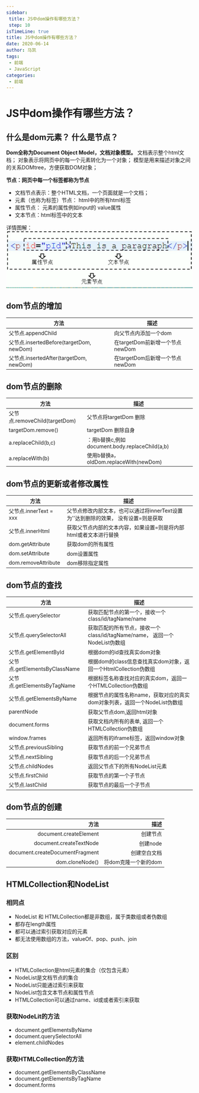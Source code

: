 ```yaml
---
sidebar:
 title: JS中dom操作有哪些方法？
 step: 10
isTimeLine: true
title: JS中dom操作有哪些方法？
date: 2020-06-14
author: 马凯
tags:
 - 前端
 - JavaScript
categories:
 - 前端
---
```


# JS中dom操作有哪些方法？

## 什么是dom元素？ 什么是节点？

**Dom全称为Document Object Model，文档对象模型。**
文档表示整个html文档；
对象表示将网页中的每一个元素转化为一个对象；
模型是用来描述对象之间的关系DOMtree，方便获取DOM对象；


**节点：网页中每一个标签都称为节点**

* 文档节点表示：整个HTML文档，一个页面就是一个文档；
* 元素（也称为标签）节点： html中的所有html标签
* 属性节点： 元素的属性例如input的 value属性
* 文本节点：html标签中的文本

详情图解：
![详情图解](../../assets/dom.png)

## dom节点的增加
| 方法 | 描述 | 
| ---- | ---- |
|父节点.appendChild|向父节点内添加一个dom|
|父节点.insertedBefore(targetDom, newDom)|在targetDom前新增一个节点newDom|
|父节点.insertedAfter(targetDom, newDom)|在targetDom后新增一个节点newDom|


## dom节点的删除
| 方法 | 描述 | 
| ---- | ---- |
|父节点.removeChild(targetDom)|父节点将targetDom 删除|
|targetDom.remove()|targetDom 删除自身|
|a.replaceChild(b,c)|：用b替换c,例如document.body.replaceChild(a,b) |
|a.replaceWith(b)|使用b替换a， oldDom.replaceWith(newDom)|



## dom节点的更新或者修改属性
| 方法 | 描述 | 
| ---- | ---- |
|父节点.innerText = xxx|父节点修改内部文本，也可以通过将innerText设置为''达到删除的效果， 没有设置=则是获取|
|父节点.innerHtml|获取父节点内部的文本内容，如果设置=则是将内部html或者文本进行替换|
|dom.getAttribute|获取dom的所有属性|
|dom.setAttribute|dom设置属性|
|dom.removeAttribute|dom移除指定属性|

## dom节点的查找
| 方法 | 描述 | 
| ---- | ---- |
|父节点.querySelector|获取匹配节点的第一个，接收一个class/id/tagName/name|
|父节点.querySelectorAll|获取匹配的所有节点，接收一个class/id/tagName/name， 返回一个NodeList伪数组|
|父节点.getElementById|根据dom的id查找真实dom对象|
|父节点.getElementsByClassName|根据dom的class信息查找真实dom对象，返回一个HtmlCollection伪数组|
|父节点.getElementsByTagName|根据标签名称查找对应的真实dom，返回一个HTMLCollection伪数组|
|父节点.getElementsByName|根据节点的属性名称name，获取对应的真实dom对象列表，返回一个NodeList伪数组|
|parentNode|获取父节点dom,返回html对象|
|document.forms|获取文档内所有的表单, 返回一个HTMLCollection伪数组|
|window.frames|返回所有的iframe标签，返回window对象|
|父节点.previousSibling|获取节点的前一个兄弟节点|
|父节点.nextSibling|获取节点的后一个兄弟节点|
|父节点.childNodes|返回父节点下的所有NodeList元素|
|父节点.firstChild|获取节点的第一个子节点|
|父节点.lastChild|获取节点的最后一个子节点|

## dom节点的创建
| 方法 | 描述 | 
| ----: | ----: |
|document.createElement|创建节点|
|document.createTextNode|创建node|
|document.createDocumentFragment|创建空白文档|
|dom.cloneNode()|将dom克隆一个新的dom|


## HTMLCollection和NodeList

### 相同点
* NodeList 和 HTMLCollection都是非数组，属于类数组或者伪数组
* 都存在length属性
* 都可以通过索引获取对应的元素
* 都无法使用数组的方法，valueOf、pop、push、join

### 区别

* HTMLCollection是html元素的集合（仅包含元素）
* NodeList是文档节点的集合
* NodeList只能通过索引来获取
* NodeList包含文本节点和属性节点
* HTMLCollection可以通过name、id或或者索引来获取

### 获取NodeLit的方法

* document.getElementsByName
* document.querySelectorAll
* element.childNodes


### 获取HTMLCollection的方法

* document.getElementsByClassName
* document.getElementsByTagName
* document.forms
